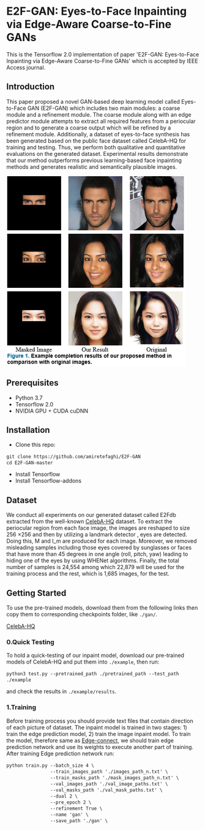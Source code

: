 **E2F-GAN: Eyes-to-Face Inpainting via Edge-Aware Coarse-to-Fine GANs**
=======================================================================
This is the Tensorflow 2.0 implementation of paper 'E2F-GAN: Eyes-to-Face Inpainting via Edge-Aware Coarse-to-Fine GANs' which is accepted by IEEE Access journal.

**Introduction**
------------------------------------------------------------------------------------------------
This paper proposed a novel GAN-based deep learning model called Eyes-to-Face GAN (E2F-GAN) which includes two main modules: a coarse module and a refinement module. The coarse module along with an edge predictor module attempts to extract all required features from a periocular region and to generate a coarse output which will be refined by a refinement module. Additionally, a dataset of eyes-to-face synthesis has been generated based on the public face dataset called CelebA-HQ for training and testing. Thus, we perform both qualitative and quantitative evaluations on the generated dataset. Experimental results demonstrate that our method outperforms previous learning-based face inpainting methods and generates realistic and semantically plausible images. 

![image](E2F.bmp)

Prerequisites
---------------------------------
* Python 3.7
* Tensorflow 2.0
* NVIDIA GPU + CUDA cuDNN

Installation
---------------------------------
* Clone this repo:
```
git clone https://github.com/amiretefaghi/E2F-GAN
cd E2F-GAN-master
```
* Install Tensorflow
* Install Tensorflow-addons

Dataset
---------------------------------
We conduct all experiments on our generated dataset called E2Fdb extracted from the well-known [CelebA-HQ](https://github.com/tkarras/progressive_growing_of_gans) dataset. To extract the periocular region from each face image, the images are reshaped to size  256 ×256 and then by utilizing a landmark detector , eyes are detected. Doing this, M and I_m are produced for each image. Moreover, we removed misleading samples including those eyes covered by sunglasses or faces that have more than 45 degrees in one angle (roll, pitch, yaw) leading to hiding one of the eyes by using WHENet algorithms. Finally, the total number of 
samples is 24,554 among which 22,879 will be used for the training process and the rest, which is 1,685 images, for the test.

Getting Started
--------------------------
To use the pre-trained models, download them from the following links then copy them to corresponding checkpoints folder, like `./gan/`.

[CelebA-HQ](https://drive.google.com/drive/folders/1U22oNU8k1F_ORp76kVgkJARJYYfVpNB6?usp=sharing)

### 0.Quick Testing
To hold a quick-testing of our inpaint model, download our pre-trained models of CelebA-HQ and put them into `./example`, then run:
```
python3 test.py --pretrained_path ./pretrained_path --test_path ./example
```
and check the results in `./example/results`.

### 1.Training 
Before training process you should provide text files that contain direction of each picture of dataset.
The inpaint model is trained in two stages: 1) train the edge prediction model, 2) train the image inpaint model. To train the model, therefore same as [Edge-connect](https://github.com/knazeri/edge-connect), we should train edge prediction network and use its weights to execute another part of training. After training Edge prediction network run:

```
python train.py --batch_size 4 \
                --train_images_path './images_path_n.txt' \
                --train_masks_path './mask_images_path_n.txt' \
                --val_images_path './val_image_paths.txt' \
                --val_masks_path './val_mask_paths.txt' \
                --dual 2 \
                --pre_epoch 2 \
                --refinement True \
                --name 'gan' \
                --save_path './gan' \
``` 


